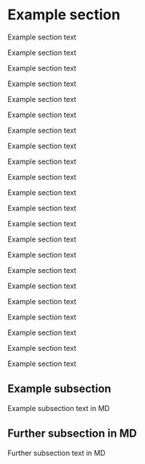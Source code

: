 
# Example section

Example section text

Example section text

Example section text

Example section text

Example section text

Example section text

Example section text

Example section text

Example section text

Example section text

Example section text

Example section text

Example section text

Example section text

Example section text

Example section text

Example section text

Example section text

Example section text

Example section text

Example section text

Example section text

## Example subsection

Example subsection text in MD

## Further subsection in MD

Further subsection text in MD

